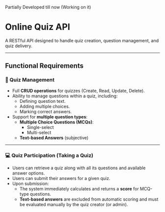 Partially Developed till now (Working on it)

# Online Quiz API
A RESTful API designed to handle quiz creation, question management, and quiz delivery.

---
## Functional Requirements

### 📘 Quiz Management

- Full **CRUD operations** for quizzes (Create, Read, Update, Delete).
- Ability to manage questions within a quiz, including:
    - Defining question text.
    - Adding multiple choices.
    - Marking correct answers.
- Support for **multiple question types**:
    - **Multiple Choice Questions (MCQs)**:
        - Single-select
        - Multi-select
    - **Text-based Answers** (subjective)

---

### ‍💻 Quiz Participation (Taking a Quiz)

- Users can retrieve a quiz along with all its questions and available answer options.
- Users can submit their answers for a given quiz.
- Upon submission:
    - The system immediately calculates and returns a **score** for MCQ-type questions.
    - **Text-based answers** are excluded from automatic scoring and must be evaluated manually by the quiz creator (or admin).

    